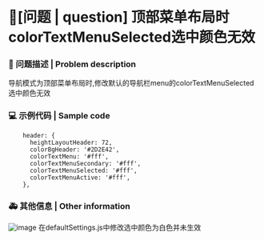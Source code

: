 # 🧐[问题 | question] 顶部菜单布局时colorTextMenuSelected选中颜色无效

### 🧐 问题描述 | Problem description

导航模式为顶部菜单布局时,修改默认的导航栏menu的colorTextMenuSelected选中颜色无效

### 💻 示例代码 | Sample code

```
    header: {
      heightLayoutHeader: 72,
      colorBgHeader: '#2D2E42',
      colorTextMenu: '#fff',
      colorTextMenuSecondary: '#fff',
      colorTextMenuSelected: '#fff',
      colorTextMenuActive: '#fff',
    },
```

### 🚑 其他信息 | Other information

![image](https://user-images.githubusercontent.com/38517426/231634425-0edfc930-a816-4f70-9286-f01e79757481.png)
在defaultSettings.js中修改选中颜色为白色并未生效
